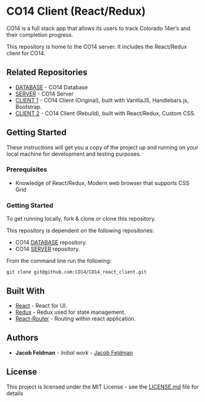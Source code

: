 # CO14 Client (React/Redux)

CO14 is a full stack app that allows its users to track Colorado 14er’s and their completion progress.

This repository is home to the CO14 server. It includes the React/Redux client for CO14.

## Related Repositories

* [DATABASE](https://github.com/CO14/CO14_database) - CO14 Database
* [SERVER](https://github.com/CO14/CO14_server) - CO14 Server
* [CLIENT 1](https://github.com/CO14/CO14_client) - CO14 Client (Original), built with VanillaJS, Handlebars.js, Bootstrap.
* [CLIENT 2](https://github.com/CO14/CO14_react_client) - CO14 Client (Rebuild), built with React/Redux, Custom CSS.

## Getting Started

These instructions will get you a copy of the project up and running on your local machine for development and testing purposes.

### Prerequisites

 * Knowledge of React/Redux, Modern web browser that supports CSS Grid

### Getting Started

To get running locally, fork & clone or clone this repository.

This repository is dependent on the following repositories:
* CO14 [DATABASE](https://github.com/CO14/CO14_database) repository.
* CO14 [SERVER](https://github.com/CO14/CO14_server) repository.

From the command line run the following:

```
git clone git@github.com:CO14/CO14_react_client.git

```
## Built With

* [React](https://facebook.github.io/react/) - React for UI.
* [Redux](http://redux.js.org/) - Redux used for state management.
* [React-Router](https://reacttraining.com/react-router/) - Routing within react application.

## Authors

* **Jacob Feldman** - *Initial work* - [Jacob Feldman](https://github.com/jakeFeldman)

## License

This project is licensed under the MIT License - see the [LICENSE.md](LICENSE.md) file for details
